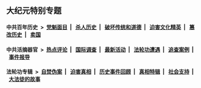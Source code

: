 ## 大纪元特别专题

#### 中共百年历史 &nbsp;>&nbsp; [党魁面目](indexes/nf1176107/README.md?01190430) &nbsp;| &nbsp; [杀人历史](indexes/nf1176106/README.md?01190430) &nbsp;| &nbsp; [破坏传统和道德](indexes/nf1176106/README.md?01190430) &nbsp;| &nbsp; [迫害文化精英](indexes/nf1176111/README.md?01190430) &nbsp;| &nbsp; [篡改历史](indexes/nf1176115/README.md?01190430) &nbsp;| &nbsp; [卖国](indexes/nf1176117/README.md?01190430) 

#### 中共活摘器官 &nbsp;>&nbsp; [热点评论](indexes/nf5879/README.md?01190430) &nbsp;| &nbsp; [国际调查](indexes/nf5947/README.md?01190430) &nbsp;| &nbsp; [最新活动](indexes/nf5883/README.md?01190430) &nbsp;| &nbsp; [法轮功遭遇](indexes/nf5881/README.md?01190430) &nbsp;| &nbsp; [追查案例](indexes/nf5880/README.md?01190430) &nbsp;| &nbsp; [事件报导](indexes/nf5877/README.md?01190430) 

#### 法轮功专辑 &nbsp;>&nbsp; [自焚伪案](indexes/nf5562/README.md?01190430) &nbsp;| &nbsp; [迫害真相](indexes/nf4379/README.md?01190430) &nbsp;| &nbsp; [历史事件回顾](indexes/nf5793/README.md?01190430) &nbsp;| &nbsp; [真相特辑](indexes/nf4389/README.md?01190430) &nbsp;| &nbsp; [社会支持](indexes/nf4386/README.md?01190430) &nbsp;| &nbsp; [大法徒的故事](indexes/nf1147481/README.md?01190430) 


